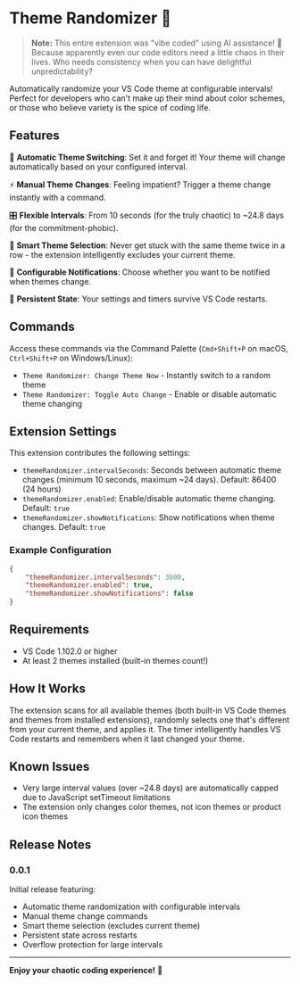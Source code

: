 # Theme Randomizer 🎨

> **Note:** This entire extension was "vibe coded" using AI assistance! 🤖 Because apparently even our code editors need a little chaos in their lives. Who needs consistency when you can have delightful unpredictability?

Automatically randomize your VS Code theme at configurable intervals! Perfect for developers who can't make up their mind about color schemes, or those who believe variety is the spice of coding life.

## Features

🎲 **Automatic Theme Switching**: Set it and forget it! Your theme will change automatically based on your configured interval.

⚡ **Manual Theme Changes**: Feeling impatient? Trigger a theme change instantly with a command.

🎛️ **Flexible Intervals**: From 10 seconds (for the truly chaotic) to ~24.8 days (for the commitment-phobic).

🔧 **Smart Theme Selection**: Never get stuck with the same theme twice in a row - the extension intelligently excludes your current theme.

📝 **Configurable Notifications**: Choose whether you want to be notified when themes change.

🔄 **Persistent State**: Your settings and timers survive VS Code restarts.

## Commands

Access these commands via the Command Palette (`Cmd+Shift+P` on macOS, `Ctrl+Shift+P` on Windows/Linux):

- `Theme Randomizer: Change Theme Now` - Instantly switch to a random theme
- `Theme Randomizer: Toggle Auto Change` - Enable or disable automatic theme changing

## Extension Settings

This extension contributes the following settings:

- `themeRandomizer.intervalSeconds`: Seconds between automatic theme changes (minimum 10 seconds, maximum ~24 days). Default: 86400 (24 hours)
- `themeRandomizer.enabled`: Enable/disable automatic theme changing. Default: `true`
- `themeRandomizer.showNotifications`: Show notifications when theme changes. Default: `true`

### Example Configuration

```json
{
    "themeRandomizer.intervalSeconds": 3600,
    "themeRandomizer.enabled": true,
    "themeRandomizer.showNotifications": false
}
```

## Requirements

- VS Code 1.102.0 or higher
- At least 2 themes installed (built-in themes count!)

## How It Works

The extension scans for all available themes (both built-in VS Code themes and themes from installed extensions), randomly selects one that's different from your current theme, and applies it. The timer intelligently handles VS Code restarts and remembers when it last changed your theme.

## Known Issues

- Very large interval values (over ~24.8 days) are automatically capped due to JavaScript setTimeout limitations
- The extension only changes color themes, not icon themes or product icon themes

## Release Notes

### 0.0.1

Initial release featuring:

- Automatic theme randomization with configurable intervals
- Manual theme change commands
- Smart theme selection (excludes current theme)
- Persistent state across restarts
- Overflow protection for large intervals

---

**Enjoy your chaotic coding experience!** 🎊
